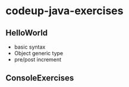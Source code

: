 # codeup-java-exercises

## HelloWorld
- basic syntax
- Object generic type
- pre/post increment

## ConsoleExercises